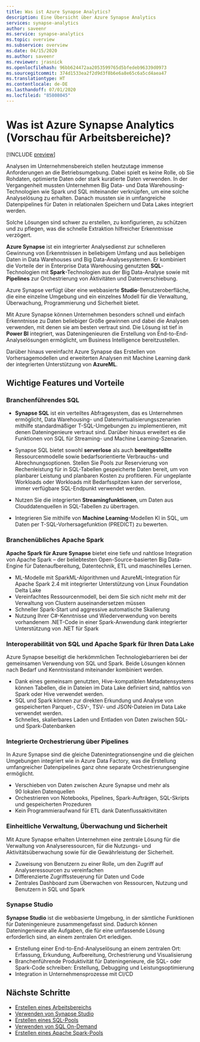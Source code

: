 ```yaml
---
title: Was ist Azure Synapse Analytics?
description: Eine Übersicht über Azure Synapse Analytics
services: synapse-analytics
author: saveenr
ms.service: synapse-analytics
ms.topic: overview
ms.subservice: overview
ms.date: 04/15/2020
ms.author: saveenr
ms.reviewer: jrasnick
ms.openlocfilehash: 96bb624472aa2053599765d5bfedeb96339d0973
ms.sourcegitcommit: 374d1533ea2f2d9d3f8b6e6a8e65c6a5cd4aea47
ms.translationtype: HT
ms.contentlocale: de-DE
ms.lasthandoff: 07/01/2020
ms.locfileid: "85808045"
---
```

# <a name="what-is-azure-synapse-analytics-workspaces-preview"></a>Was ist Azure Synapse Analytics (Vorschau für Arbeitsbereiche)?

[!INCLUDE [preview](includes/note-preview.md)]

Analysen im Unternehmensbereich stellen heutzutage immense Anforderungen an die Betriebsumgebung. Dabei spielt es keine Rolle, ob Sie Rohdaten, optimierte Daten oder stark kuratierte Daten verwenden. In der Vergangenheit mussten Unternehmen Big Data- und Data Warehousing-Technologien wie Spark und SQL miteinander verknüpfen, um eine solche Analyselösung zu erhalten. Danach mussten sie in umfangreiche Datenpipelines für Daten in relationalen Speichern und Data Lakes integriert werden.  

Solche Lösungen sind schwer zu erstellen, zu konfigurieren, zu schützen und zu pflegen, was die schnelle Extraktion hilfreicher Erkenntnisse verzögert.

**Azure Synapse** ist ein integrierter Analysedienst zur schnelleren Gewinnung von Erkenntnissen in beliebigem Umfang und aus beliebigen Daten in Data Warehouses und Big Data-Analysesystemen. Er kombiniert die Vorteile der in Enterprise Data Warehousing genutzten **SQL**-Technologien mit **Spark**-Technologien aus der Big Data-Analyse sowie mit **Pipelines** zur Orchestrierung von Aktivitäten und Datenverschiebung.

Azure Synapse verfügt über eine webbasierte **Studio**-Benutzeroberfläche, die eine einzelne Umgebung und ein einzelnes Modell für die Verwaltung, Überwachung, Programmierung und Sicherheit bietet.

Mit Azure Synapse können Unternehmen besonders schnell und einfach Erkenntnisse zu Daten beliebiger Größe gewinnen und dabei die Analysen verwenden, mit denen sie am besten vertraut sind. Die Lösung ist tief in **Power BI** integriert, was Dateningenieuren die Erstellung von End-to-End-Analyselösungen ermöglicht, um Business Intelligence bereitzustellen.

Darüber hinaus vereinfacht Azure Synapse das Erstellen von Vorhersagemodellen und erweiterten Analysen mit Machine Learning dank der integrierten Unterstützung von **AzureML**.

## <a name="key-features--benefits"></a>Wichtige Features und Vorteile

### <a name="industry-leading-sql"></a>Branchenführendes SQL

* **Synapse SQL** ist ein verteiltes Abfragesystem, das es Unternehmen ermöglicht, Data Warehousing- und Datenvirtualisierungsszenarien mithilfe standardmäßiger T-SQL-Umgebungen zu implementieren, mit denen Dateningenieure vertraut sind. Darüber hinaus erweitert es die Funktionen von SQL für Streaming- und Machine Learning-Szenarien.

* Synapse SQL bietet sowohl **serverlose** als auch **bereitgestellte** Ressourcenmodelle sowie bedarfsorientierte Verbrauchs- und Abrechnungsoptionen. Stellen Sie Pools zur Reservierung von Rechenleistung für in SQL-Tabellen gespeicherte Daten bereit, um von planbarer Leistung und planbaren Kosten zu profitieren. Für ungeplante Workloads oder Workloads mit Bedarfsspitzen kann der serverlose, immer verfügbare SQL-Endpunkt verwendet werden.
* Nutzen Sie die integrierten **Streamingfunktionen**, um Daten aus Clouddatenquellen in SQL-Tabellen zu übertragen.
* Integrieren Sie mithilfe von **Machine Learning**-Modellen KI in SQL, um Daten per T-SQL-Vorhersagefunktion (PREDICT) zu bewerten.

### <a name="industry-standard-apache-spark"></a>Branchenübliches Apache Spark

**Apache Spark für Azure Synapse** bietet eine tiefe und nahtlose Integration von Apache Spark – der beliebtesten Open-Source-basierten Big Data-Engine für Datenaufbereitung, Datentechnik, ETL und maschinelles Lernen.

* ML-Modelle mit SparkML-Algorithmen und AzureML-Integration für Apache Spark 2.4 mit integrierter Unterstützung von Linux Foundation Delta Lake
* Vereinfachtes Ressourcenmodell, bei dem Sie sich nicht mehr mit der Verwaltung von Clustern auseinandersetzen müssen
* Schneller Spark-Start und aggressive automatische Skalierung
* Nutzung Ihrer C#-Kenntnisse und Wiederverwendung von bereits vorhandenem .NET-Code in einer Spark-Anwendung dank integrierter Unterstützung von .NET für Spark

### <a name="interop-of-sql-and-apache-spark-on-your-data-lake"></a>Interoperabilität von SQL und Apache Spark für Ihren Data Lake

Azure Synapse beseitigt die herkömmlichen Technologiebarrieren bei der gemeinsamen Verwendung von SQL und Spark. Beide Lösungen können nach Bedarf und Kenntnisstand miteinander kombiniert werden.

* Dank eines gemeinsam genutzten, Hive-kompatiblen Metadatensystems können Tabellen, die in Dateien im Data Lake definiert sind, nahtlos von Spark oder Hive verwendet werden.
* SQL und Spark können zur direkten Erkundung und Analyse von gespeicherten Parquet-, CSV-, TSV- und JSON-Dateien im Data Lake verwendet werden.
* Schnelles, skalierbares Laden und Entladen von Daten zwischen SQL- und Spark-Datenbanken

### <a name="built-in-orchestration-via-pipelines"></a>Integrierte Orchestrierung über Pipelines

In Azure Synapse sind die gleiche Datenintegrationsengine und die gleichen Umgebungen integriert wie in Azure Data Factory, was die Erstellung umfangreicher Datenpipelines ganz ohne separate Orchestrierungsengine ermöglicht.

* Verschieben von Daten zwischen Azure Synapse und mehr als 90 lokalen Datenquellen
* Orchestrieren von Notebooks, Pipelines, Spark-Aufträgen, SQL-Skripts und gespeicherten Prozeduren
* Kein Programmieraufwand für ETL dank Datenflussaktivitäten

### <a name="unified-management-monitoring-and-security"></a>Einheitliche Verwaltung, Überwachung und Sicherheit

Mit Azure Synapse erhalten Unternehmen eine zentrale Lösung für die Verwaltung von Analyseressourcen, für die Nutzungs- und Aktivitätsüberwachung sowie für die Gewährleistung der Sicherheit.

* Zuweisung von Benutzern zu einer Rolle, um den Zugriff auf Analyseressourcen zu vereinfachen
* Differenzierte Zugriffssteuerung für Daten und Code
* Zentrales Dashboard zum Überwachen von Ressourcen, Nutzung und Benutzern in SQL und Spark

### <a name="synapse-studio"></a>Synapse Studio

**Synapse Studio** ist die webbasierte Umgebung, in der sämtliche Funktionen für Dateningenieure zusammengefasst sind. Dadurch können Dateningenieure alle Aufgaben, die für eine umfassende Lösung erforderlich sind, an einem zentralen Ort erledigen.

* Erstellung einer End-to-End-Analyselösung an einem zentralen Ort: Erfassung, Erkundung, Aufbereitung, Orchestrierung und Visualisierung
* Branchenführende Produktivität für Dateningenieure, die SQL- oder Spark-Code schreiben: Erstellung, Debugging und Leistungsoptimierung
* Integration in Unternehmensprozesse mit CI/CD

## <a name="next-steps"></a>Nächste Schritte

* [Erstellen eines Arbeitsbereichs](quickstart-create-workspace.md)
* [Verwenden von Synapse Studio](quickstart-synapse-studio.md)
* [Erstellen eines SQL-Pools](quickstart-create-sql-pool-portal.md)
* [Verwenden von SQL On-Demand](quickstart-sql-on-demand.md)
* [Erstellen eines Apache Spark-Pools](quickstart-create-apache-spark-pool-portal.md)
